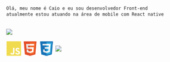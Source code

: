 
##  
    Olá, meu nome é Caio e eu sou desenvolvedor Front-end
    atualmente estou atuando na área de mobile com React native 
##

<img align="center" height="auto" width="40" src="https://cdn-icons-png.flaticon.com/512/3459/3459528.png">

<div  style="display: inline_block;"><br>
  <img align="center" height="auto" width="40" src="https://raw.githubusercontent.com/devicons/devicon/master/icons/javascript/javascript-plain.svg">
  <img align="center"  height="auto" width="40" src="https://raw.githubusercontent.com/devicons/devicon/master/icons/html5/html5-original.svg">
  <img align="center" height="auto" width="40" src="https://raw.githubusercontent.com/devicons/devicon/master/icons/css3/css3-original.svg">
  
  <img align="center" height="auto" width="40" src="https://cdn-icons-png.flaticon.com/512/5968/5968381.png">

  ##
</div>  
